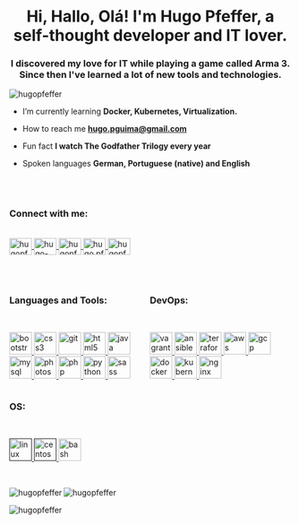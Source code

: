 
<h1 align="center">Hi, Hallo, Olá! I'm Hugo Pfeffer, a self-thought developer and IT lover.</h1>
<h3 align="center">I discovered my love for IT while playing a game called Arma 3. Since then I've learned a lot of new tools and technologies.</h3>
<p align="left">
	<img src="https://komarev.com/ghpvc/?username=hugopfeffer&label=Profile%20views&color=0e75b6&style=flat" alt="hugopfeffer" />
</p>

-  I’m currently learning **Docker, Kubernetes, Virtualization.**

-  How to reach me **hugo.pguima@gmail.com**

-  Fun fact **I watch The Godfather Trilogy every year**

-  Spoken languages **German, Portuguese (native) and English**

</br>
</br>
<p align="left">
	<h3 align="left">Connect with me:</h3>
	</br>
	<a href="https://twitter.com/hugopfeffer" target="blank">
		<img align="center" src="https://cdn.jsdelivr.net/npm/simple-icons@3.0.1/icons/twitter.svg" alt="hugopfeffer" height="30" width="40" />
	</a>
	<a href="https://linkedin.com/in/hugo-pfeffer-779445115" target="blank">
		<img align="center" src="https://cdn.jsdelivr.net/npm/simple-icons@3.0.1/icons/linkedin.svg" alt="hugo-pfeffer-779445115" height="30" width="40" />
	</a>
	<a href="https://kaggle.com/hugopfeffer" target="blank">
		<img align="center" src="https://cdn.jsdelivr.net/npm/simple-icons@3.0.1/icons/kaggle.svg" alt="hugopfeffer" height="30" width="40" />
	</a>
	<a href="https://fb.com/hugo.pfeffer" target="blank">
		<img align="center" src="https://cdn.jsdelivr.net/npm/simple-icons@3.0.1/icons/facebook.svg" alt="hugo.pfeffer" height="30" width="40" />
	</a>
	<a href="https://instagram.com/hugopfeffer" target="blank">
		<img align="center" src="https://cdn.jsdelivr.net/npm/simple-icons@3.0.1/icons/instagram.svg" alt="hugopfeffer" height="30" width="40" />
	</a>
</p>

</br>
</br>


<div style="width: 49%; display: inline-block">
	<h3 align="left">Languages and Tools:</h3>
	</br>
	<div style="">
		<p align="left">
			<a href="https://getbootstrap.com" target="_blank">
				<img src="https://devicons.github.io/devicon/devicon.git/icons/bootstrap/bootstrap-plain.svg" alt="bootstrap" width="40" height="40"/>
			</a>
			<a href="https://www.w3schools.com/css/" target="_blank">
				<img src="https://devicons.github.io/devicon/devicon.git/icons/css3/css3-original-wordmark.svg" alt="css3" width="40" height="40"/>
			</a>
			<a href="https://git-scm.com/" target="_blank">
				<img src="https://www.vectorlogo.zone/logos/git-scm/git-scm-icon.svg" alt="git" width="40" height="40"/>
			</a>
			<a href="https://www.w3.org/html/" target="_blank">
				<img src="https://devicons.github.io/devicon/devicon.git/icons/html5/html5-original-wordmark.svg" alt="html5" width="40" height="40"/>
			</a>
			<a href="https://www.java.com" target="_blank">
				<img src="https://devicons.github.io/devicon/devicon.git/icons/java/java-original-wordmark.svg" alt="java" width="40" height="40"/>
			</a>
			<a href="https://www.mysql.com/" target="_blank">
				<img src="https://devicons.github.io/devicon/devicon.git/icons/mysql/mysql-original-wordmark.svg" alt="mysql" width="40" height="40"/>
			</a>
			<a href="https://www.photoshop.com/en" target="_blank">
				<img src="https://devicons.github.io/devicon/devicon.git/icons/photoshop/photoshop-plain.svg" alt="photoshop" width="40" height="40"/>
			</a>
			<a href="https://www.php.net" target="_blank">
				<img src="https://devicons.github.io/devicon/devicon.git/icons/php/php-original.svg" alt="php" width="40" height="40"/>
			</a>
			<a href="https://www.python.org" target="_blank">
				<img src="https://devicons.github.io/devicon/devicon.git/icons/python/python-original.svg" alt="python" width="40" height="40"/>
			</a>
			<a href="https://sass-lang.com" target="_blank">
				<img src="https://devicons.github.io/devicon/devicon.git/icons/sass/sass-original.svg" alt="sass" width="40" height="40"/>
			</a>
		</p>
	</div>
</div>
<div style="width: 49%; display: inline-block">
	<h3 align="left">DevOps:</h3>
	</br>
	<div class="">
		<p align="left">
			<a href="https://www.vagrantup.com/" target="_blank">
				<img src="https://www.vectorlogo.zone/logos/vagrantup/vagrantup-icon.svg" alt="vagrant" width="40" height="40"/>
			</a>
			<a href="https://www.ansible.com/" target="_blank">
				<img src="https://www.vectorlogo.zone/logos/ansible/ansible-icon.svg" alt="ansible" width="40" height="40"/>
			</a>
			<a href="https://www.terraform.io/" target="_blank">
				<img src="https://www.vectorlogo.zone/logos/terraformio/terraformio-icon.svg" alt="terraform" width="40" height="40"/>
			</a>
			<a href="https://aws.amazon.com" target="_blank">
				<img src="https://devicons.github.io/devicon/devicon.git/icons/amazonwebservices/amazonwebservices-original-wordmark.svg" alt="aws" width="40" height="40"/>
			</a>
				<a href="https://cloud.google.com" target="_blank">
				<img src="https://www.vectorlogo.zone/logos/google_cloud/google_cloud-icon.svg" alt="gcp" width="40" height="40"/>
			</a>
			<a href="https://www.docker.com/" target="_blank">
				<img src="https://devicons.github.io/devicon/devicon.git/icons/docker/docker-original-wordmark.svg" alt="docker" width="40" height="40"/>
			</a>
			<a href="https://kubernetes.io" target="_blank">
				<img src="https://www.vectorlogo.zone/logos/kubernetes/kubernetes-icon.svg" alt="kubernetes" width="40" height="40"/>
			</a>
			<a href="https://www.nginx.com" target="_blank">
				<img src="https://devicons.github.io/devicon/devicon.git/icons/nginx/nginx-original.svg" alt="nginx" width="40" height="40"/>
			</a>
		</p>
	</div>
</div>
<div style="width: 49%; display: inline-block">
	<h3 align="left">OS:</h3>
	</br>
	<div class="">
		<p align="left">
			<a href="" target="_blank">
				<img src="https://www.vectorlogo.zone/logos/linux/linux-icon.svg" alt="linux" width="40" height="40"/>
			</a>
			<a href="" target="_blank">
				<img src="https://www.vectorlogo.zone/logos/centos/centos-icon.svg" alt="centos" width="40" height="40"/>
			</a>
			<a href="https://www.gnu.org/software/bash/" target="_blank">
				<img src="https://www.vectorlogo.zone/logos/gnu_bash/gnu_bash-icon.svg" alt="bash" width="40" height="40"/>
			</a>
		</p>
	</div>
</div>

</br>
</br>

<p>
	<img align="left" src="https://github-readme-stats.vercel.app/api/top-langs/?username=HugoPfeffer&layout=compact&theme=calm" alt="hugopfeffer" />
</p>
<p>&nbsp;
	<img align="left" src="https://github-readme-stats.vercel.app/api/pin/?username=HugoPfeffer&repo=docker-kubernetes&theme=calm" alt="hugopfeffer" />
</p>
<p>&nbsp;
	<img align="left" src="https://github-readme-stats.vercel.app/api/pin/?username=HugoPfeffer&repo=vagrant-ansible&theme=calm" alt="hugopfeffer" />
</p>
<!-- <p>&nbsp;
	<img align="center" src="https://github-readme-stats.vercel.app/api?username=hugopfeffer&show_icons=true" alt="hugopfeffer" />
</p> -->




<!--
**HugoPfeffer/HugoPfeffer** is a ✨ _special_ ✨ repository because its `README.md` (this file) appears on your GitHub profile.

Here are some ideas to get you started:

- 🔭 I’m currently working on ...
- 🌱 I’m currently learning ...
- 👯 I’m looking to collaborate on ...
- 🤔 I’m looking for help with ...
- 💬 Ask me about ...
- 📫 How to reach me: ...
- 😄 Pronouns: ...
- ⚡ Fun fact: ...
-->

<!-- (setq markdown-xhtml-header-content
      "<style type='text/css'>
.tool-belt {
	display: inline-block;
	width: 49%;
}
</style>") -->
